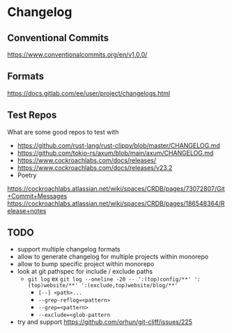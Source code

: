 # Changelog


## Conventional Commits

https://www.conventionalcommits.org/en/v1.0.0/

## Formats

https://docs.gitlab.com/ee/user/project/changelogs.html

## Test Repos
What are some good repos to test with

- https://github.com/rust-lang/rust-clippy/blob/master/CHANGELOG.md
- https://github.com/tokio-rs/axum/blob/main/axum/CHANGELOG.md
- https://www.cockroachlabs.com/docs/releases/
- https://www.cockroachlabs.com/docs/releases/v23.2
- Poetry


https://cockroachlabs.atlassian.net/wiki/spaces/CRDB/pages/73072807/Git+Commit+Messages
https://cockroachlabs.atlassian.net/wiki/spaces/CRDB/pages/186548364/Release+notes

## TODO

- support multiple changelog formats
- allow to generate changelog for multiple projects within monorepo
- allow to bump specific project within monorepo
- look at git pathspec for include / exclude paths
  - `git log`  ex `git log --oneline -20 -- ':(top)config/**' ':(top)website/**' ':(exclude,top)website/blog/**'`
    - `[--] <path>...`
    - `--grep-reflog=<pattern>`
    - `--grep=<pattern>`
    - `--exclude=<glob-pattern`
- try and support https://github.com/orhun/git-cliff/issues/225
